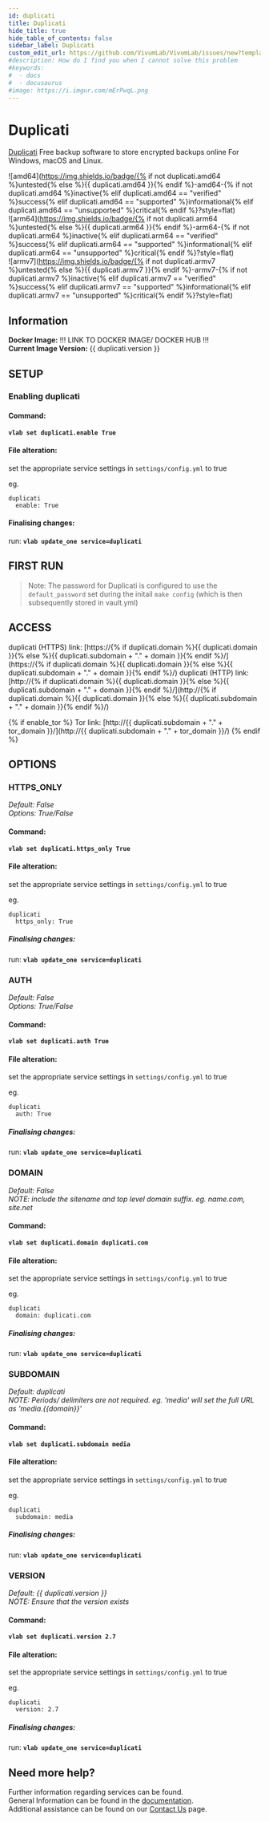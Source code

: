 ```yaml
---
id: duplicati
title: Duplicati
hide_title: true
hide_table_of_contents: false
sidebar_label: Duplicati
custom_edit_url: https://github.com/VivumLab/VivumLab/issues/new?template=documentation.md
#description: How do I find you when I cannot solve this problem
#keywords:
#  - docs
#  - docusaurus
#image: https://i.imgur.com/mErPwqL.png
---
```


# Duplicati

[Duplicati](https://www.duplicati.com/) Free backup software to store encrypted backups online
For Windows, macOS and Linux.

![amd64](https://img.shields.io/badge/{% if not duplicati.amd64 %}untested{% else %}{{ duplicati.amd64 }}{% endif %}-amd64-{% if not duplicati.amd64 %}inactive{% elif duplicati.amd64 == "verified" %}success{% elif duplicati.amd64 == "supported" %}informational{% elif duplicati.amd64 == "unsupported" %}critical{% endif %}?style=flat) <br>
![arm64](https://img.shields.io/badge/{% if not duplicati.arm64 %}untested{% else %}{{ duplicati.arm64 }}{% endif %}-arm64-{% if not duplicati.arm64 %}inactive{% elif duplicati.arm64 == "verified" %}success{% elif duplicati.arm64 == "supported" %}informational{% elif duplicati.arm64 == "unsupported" %}critical{% endif %}?style=flat) <br>
![armv7](https://img.shields.io/badge/{% if not duplicati.armv7 %}untested{% else %}{{ duplicati.armv7 }}{% endif %}-armv7-{% if not duplicati.armv7 %}inactive{% elif duplicati.armv7 == "verified" %}success{% elif duplicati.armv7 == "supported" %}informational{% elif duplicati.armv7 == "unsupported" %}critical{% endif %}?style=flat) <br>

## Information


**Docker Image:** !!! LINK TO DOCKER IMAGE/ DOCKER HUB !!! <br>
**Current Image Version:** {{ duplicati.version }}

## SETUP

### Enabling duplicati

#### Command:

**`vlab set duplicati.enable True`**

#### File alteration:

set the appropriate service settings in `settings/config.yml` to true

eg.
```
duplicati
  enable: True
```

#### Finalising changes:

run: **`vlab update_one service=duplicati`**

## FIRST RUN

> Note: The password for Duplicati is configured to use the `default_password` set during the initail `make config` (which is then subsequently stored in vault.yml)

## ACCESS

duplicati (HTTPS) link: [https://{% if duplicati.domain %}{{ duplicati.domain }}{% else %}{{ duplicati.subdomain + "." + domain }}{% endif %}/](https://{% if duplicati.domain %}{{ duplicati.domain }}{% else %}{{ duplicati.subdomain + "." + domain }}{% endif %}/)
duplicati (HTTP) link: [http://{% if duplicati.domain %}{{ duplicati.domain }}{% else %}{{ duplicati.subdomain + "." + domain }}{% endif %}/](http://{% if duplicati.domain %}{{ duplicati.domain }}{% else %}{{ duplicati.subdomain + "." + domain }}{% endif %}/)

{% if enable_tor %}
Tor link: [http://{{ duplicati.subdomain + "." + tor_domain }}/](http://{{ duplicati.subdomain + "." + tor_domain }}/)
{% endif %}

## OPTIONS

### HTTPS_ONLY
*Default: False* <br>
*Options: True/False*

#### Command:

**`vlab set duplicati.https_only True`**

#### File alteration:

set the appropriate service settings in `settings/config.yml` to true

eg.
```
duplicati
  https_only: True
```

##### Finalising changes:

run: **`vlab update_one service=duplicati`**

### AUTH
*Default: False* <br>
*Options: True/False*

#### Command:

**`vlab set duplicati.auth True`**

#### File alteration:

set the appropriate service settings in `settings/config.yml` to true

eg.
```
duplicati
  auth: True
```

##### Finalising changes:

run: **`vlab update_one service=duplicati`**

### DOMAIN
*Default: False* <br>
*NOTE: include the sitename and top level domain suffix. eg. name.com, site.net*

#### Command:

**`vlab set duplicati.domain duplicati.com`**

#### File alteration:

set the appropriate service settings in `settings/config.yml` to true

eg.
```
duplicati
  domain: duplicati.com
```

##### Finalising changes:

run: **`vlab update_one service=duplicati`**

### SUBDOMAIN
*Default: duplicati* <br>
*NOTE: Periods/ delimiters are not required. eg. 'media' will set the full URL as 'media.{{domain}}'*

#### Command:

**`vlab set duplicati.subdomain media`**

#### File alteration:

set the appropriate service settings in `settings/config.yml` to true

eg.
```
duplicati
  subdomain: media
```

##### Finalising changes:

run: **`vlab update_one service=duplicati`**

### VERSION
*Default: {{  duplicati.version  }}* <br>
*NOTE: Ensure that the version exists*

#### Command:

**`vlab set duplicati.version 2.7`**

#### File alteration:

set the appropriate service settings in `settings/config.yml` to true

eg.
```
duplicati
  version: 2.7
```

##### Finalising changes:

run: **`vlab update_one service=duplicati`**

## Need more help?
Further information regarding services can be found. <br>
General Information can be found in the [documentation](https://docs.vivumlab.com). <br>
Additional assistance can be found on our [Contact Us](https://docs.vivumlab.com/Contact-us) page.
